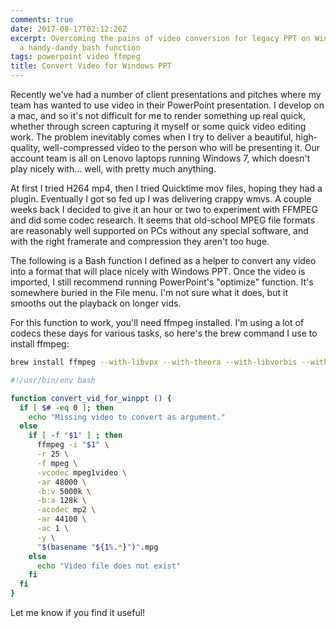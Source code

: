 ```yaml
---
comments: true
date: 2017-08-17T02:12:26Z
excerpt: Overcoming the pains of video conversion for legacy PPT on Windows 7 with
  a handy-dandy bash function
tags: powerpoint video ffmpeg
title: Convert Video for Windows PPT
---
```


Recently we've had a number of client presentations and pitches where my team has wanted to use video in their PowerPoint presentation. I develop on a mac, and so it's not difficult for me to render something up real quick, whether through screen capturing it myself or some quick video editing work. The problem inevitably comes when I try to deliver a beautiful, high-quality, well-compressed video to the person who will be presenting it. Our account team is all on Lenovo laptops running Windows 7, which doesn't play nicely with... well, with pretty much anything.

At first I tried H264 mp4, then I tried Quicktime mov files, hoping they had a plugin. Eventually I got so fed up I was delivering crappy wmvs. A couple weeks back I decided to give it an hour or two to experiment with FFMPEG and did some codec research. It seems that old-school MPEG file formats are reasonably well supported on PCs without any special software, and with the right framerate and compression they aren't too huge.

The following is a Bash function I defined as a helper to convert any video into a format that will place nicely with Windows PPT. Once the video is imported, I still recommend running PowerPoint's "optimize" function. It's somewhere buried in the File menu. I'm not sure what it does, but it smooths out the playback on longer vids.

For this function to work, you'll need ffmpeg installed. I'm using a lot of codecs these days for various tasks, so here's the brew command I use to install ffmpeg:

```bash
brew install ffmpeg --with-libvpx --with-theora --with-libvorbis --with-fdk-aac --with-tools --with-freetype --with-libass --with-libvpx --with-x265
```

```bash
#!/usr/bin/env bash

function convert_vid_for_winppt () {
  if [ $# -eq 0 ]; then
    echo "Missing video to convert as argument."
  else
    if [ -f "$1" ] ; then
      ffmpeg -i "$1" \
      -r 25 \
      -f mpeg \
      -vcodec mpeg1video \
      -ar 48000 \
      -b:v 5000k \
      -b:a 128k \
      -acodec mp2 \
      -ar 44100 \
      -ac 1 \
      -y \
      "$(basename "${1%.*}")".mpg
    else
      echo "Video file does not exist"
    fi
  fi
}
```

Let me know if you find it useful!

<!--  vim: set shiftwidth=4 tabstop=4 expandtab: -->
